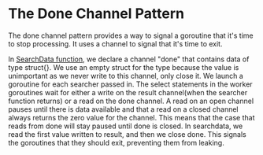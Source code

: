 # The Done Channel Pattern

The done channel pattern provides a way to signal a goroutine that it's time to stop processing. It uses a channel to signal that it's time to exit.

In [SearchData function](./done-channel.go), we declare a channel "done" that contains data of type struct{}. We use an empty struct for the type because the value is unimportant as we never write to this channel, only close it. We launch a goroutine for each searcher passed in. The select statements in the worker goroutines wait for either a write on the result channel(when the searcher function returns) or a read on the done channel. A read on an open channel pauses until there is data available and that a read on a closed channel always returns the zero value for the channel. This means that the case that reads from done will stay paused until done is closed. In searchdata, we read the first value written to result, and then we close done. This signals the goroutines that they should exit, preventing them from leaking.
